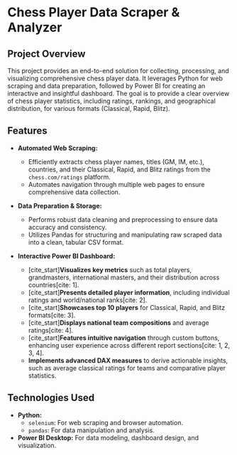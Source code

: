 # Chess Player Data Scraper & Analyzer

## Project Overview

This project provides an end-to-end solution for collecting, processing, and visualizing comprehensive chess player data. It leverages Python for web scraping and data preparation, followed by Power BI for creating an interactive and insightful dashboard. The goal is to provide a clear overview of chess player statistics, including ratings, rankings, and geographical distribution, for various formats (Classical, Rapid, Blitz).

## Features

* **Automated Web Scraping:**
    * Efficiently extracts chess player names, titles (GM, IM, etc.), countries, and their Classical, Rapid, and Blitz ratings from the `chess.com/ratings` platform.
    * Automates navigation through multiple web pages to ensure comprehensive data collection.

* **Data Preparation & Storage:**
    * Performs robust data cleaning and preprocessing to ensure data accuracy and consistency.
    * Utilizes Pandas for structuring and manipulating raw scraped data into a clean, tabular CSV format.

* **Interactive Power BI Dashboard:**
    * [cite_start]**Visualizes key metrics** such as total players, grandmasters, international masters, and their distribution across countries[cite: 1].
    * [cite_start]**Presents detailed player information**, including individual ratings and world/national ranks[cite: 2].
    * [cite_start]**Showcases top 10 players** for Classical, Rapid, and Blitz formats[cite: 3].
    * [cite_start]**Displays national team compositions** and average ratings[cite: 4].
    * [cite_start]**Features intuitive navigation** through custom buttons, enhancing user experience across different report sections[cite: 1, 2, 3, 4].
    * **Implements advanced DAX measures** to derive actionable insights, such as average classical ratings for teams and comparative player statistics.

## Technologies Used

* **Python:**
    * `selenium`: For web scraping and browser automation.
    * `pandas`: For data manipulation and analysis.
* **Power BI Desktop:** For data modeling, dashboard design, and visualization.
